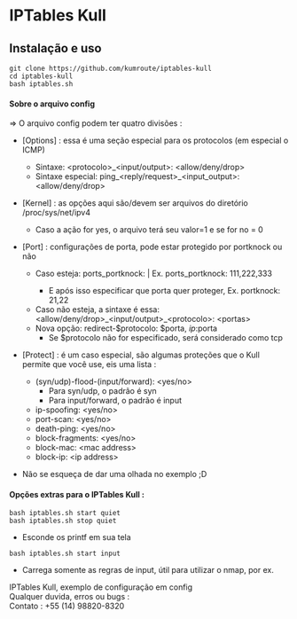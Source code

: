 # IPTables Kull  
## Instalação e uso  

```  
git clone https://github.com/kumroute/iptables-kull  
cd iptables-kull  
bash iptables.sh  
```  

#### Sobre o arquivo config  

=> O arquivo config podem ter quatro divisões :  
  * [Options] : essa é uma seção especial para os protocolos (em especial o ICMP)  
    * Sintaxe: \<protocolo>\_<input/output>: <allow/deny/drop>  
    * Sintaxe especial: ping\_<reply/request>\_<input_output>: <allow/deny/drop>  
  * [Kernel] : as opções aqui são/devem ser arquivos do diretório /proc/sys/net/ipv4  
    * Caso a ação for yes, o arquivo terá seu valor=1 e se for no = 0  
  * [Port] : configurações de porta, pode estar protegido por portknock ou não  
    * Caso esteja: ports_portknock: <portas> | Ex. ports_portknock: 111,222,333  
      * E após isso especificar que porta quer proteger, Ex. portknock: 21,22  
    * Caso não esteja, a sintaxe é essa: \<allow/deny/drop>\_<input/output>\_\<protocolo>: \<portas>  
    * Nova opção: redirect-$protocolo: $porta, $ip:$porta  
      * Se $protocolo não for especificado, será considerado como tcp  
  * [Protect] : é um caso especial, são algumas proteções que o Kull permite que você use, eis uma lista :  
    * (syn/udp)-flood-(input/forward): <yes/no>  
      * Para syn/udp, o padrão é syn  
      * Para input/forward, o padrão é input  
    * ip-spoofing: <yes/no>  
    * port-scan: <yes/no>  
    * death-ping: <yes/no>  
    * block-fragments: <yes/no>  
    * block-mac: \<mac address>  
    * block-ip: \<ip address>  

* Não se esqueça de dar uma olhada no exemplo ;D

#### Opções extras para o IPTables Kull :  

```  
bash iptables.sh start quiet  
bash iptables.sh stop quiet  
```  
* Esconde os printf em sua tela  

```  
bash iptables.sh start input
```  
* Carrega somente as regras de input, útil para utilizar o nmap, por ex.  

IPTables Kull, exemplo de configuração em config  
Qualquer duvida, erros ou bugs :  
Contato : +55 (14) 98820-8320  

